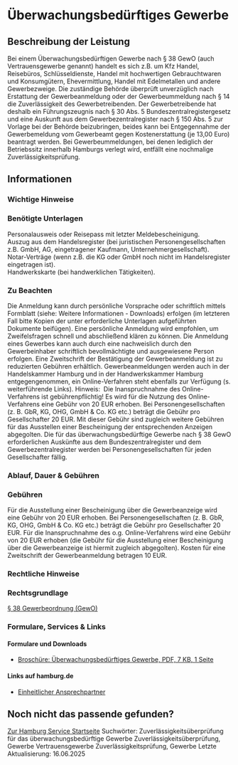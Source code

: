 # Überwachungsbedürftiges Gewerbe

## Beschreibung der Leistung
Bei einem Überwachungsbedürftigen Gewerbe nach § 38 GewO (auch Vertrauensgewerbe genannt) handelt es sich z.B. um Kfz Handel, Reisebüros, Schlüsseldienste, Handel mit hochwertigen Gebrauchtwaren und Konsumgütern, Ehevermittlung, Handel mit Edelmetallen und andere Gewerbezweige. Die zuständige Behörde überprüft unverzüglich nach Erstattung der Gewerbeanmeldung oder der Gewerbeummeldung nach § 14 die Zuverlässigkeit des Gewerbetreibenden. Der Gewerbetreibende hat deshalb ein Führungszeugnis nach § 30 Abs. 5 Bundeszentralregistergesetz und eine Auskunft aus dem Gewerbezentralregister nach § 150 Abs. 5 zur Vorlage bei der Behörde beizubringen, beides kann bei Entgegennahme der Gewerbemeldung vom Gewerbeamt gegen Kostenerstattung (je 13,00 Euro) beantragt werden.
Bei Gewerbeummeldungen, bei denen lediglich der Betriebssitz innerhalb Hamburgs verlegt wird, entfällt eine nochmalige Zuverlässigkeitsprüfung.

## Informationen

### Wichtige Hinweise

### Benötigte Unterlagen
Personalausweis oder Reisepass mit letzter Meldebescheinigung.  
Auszug aus dem Handelsregister (bei juristischen Personengesellschaften z.B. GmbH, AG, eingetragener Kaufmann, Unternehmergesellschaft).  
Notar-Verträge (wenn z.B. die KG oder GmbH noch nicht im Handelsregister eingetragen ist).  
Handwerkskarte (bei handwerklichen Tätigkeiten).

### Zu Beachten
Die Anmeldung kann durch persönliche Vorsprache oder schriftlich mittels Formblatt (siehe: Weitere Informationen - Downloads) erfolgen (im letzteren Fall bitte Kopien der unter erforderliche Unterlagen aufgeführten Dokumente beifügen). Eine persönliche Anmeldung wird empfohlen, um Zweifelsfragen schnell und abschließend klären zu können. Die Anmeldung eines Gewerbes kann auch durch eine nachweislich durch den Gewerbeinhaber schriftlich bevollmächtigte und ausgewiesene Person erfolgen.
Eine Zweitschrift der Bestätigung der Gewerbeanmeldung ist zu reduzierten Gebühren erhältlich.
Gewerbeanmeldungen werden auch in der Handelskammer Hamburg und in der Handwerkskammer Hamburg entgegengenommen, ein Online-Verfahren steht ebenfalls zur Verfügung (s. weiterführende Links). Hinweis:  Die Inanspruchnahme des Online-Verfahrens ist gebührenpflichtig! Es wird für die Nutzung des Online-Verfahrens eine Gebühr von 20 EUR erhoben. Bei Personengesellschaften (z. B. GbR, KG, OHG, GmbH & Co. KG etc.) beträgt die Gebühr pro Gesellschafter 20 EUR. Mit dieser Gebühr sind zugleich weitere Gebühren für das Ausstellen einer Bescheinigung der entsprechenden Anzeigen abgegolten. Die für das überwachungsbedürftige Gewerbe nach § 38 GewO erforderlichen Auskünfte aus dem Bundeszentralregister und dem Gewerbezentralregister werden bei Personengesellschaften für jeden Gesellschafter fällig.

### Ablauf, Dauer & Gebühren

### Gebühren
Für die Ausstellung einer Bescheinigung über die Gewerbeanzeige wird eine Gebühr von 20 EUR erhoben. Bei Personengesellschaften (z. B. GbR, KG, OHG, GmbH & Co. KG etc.) beträgt die Gebühr pro Gesellschafter 20 EUR. Für die Inanspruchnahme des o.g. Online-Verfahrens wird eine Gebühr von 20 EUR erhoben (die Gebühr für die Ausstellung einer Bescheinigung über die Gewerbeanzeige ist hiermit zugleich abgegolten). Kosten für eine Zweitschrift der Gewerbeanmeldung betragen 10 EUR.

### Rechtliche Hinweise

### Rechtsgrundlage
[§ 38 Gewerbeordnung (GewO)](http://www.gesetze-im-internet.de/gewo/__38.html)

### Formulare, Services & Links

#### Formulare und Downloads
* [Broschüre: Überwachungsbedürftiges Gewerbe, PDF, 7 KB, 1 Seite](https://fhh1.hamburg.de/Dibis/form/pdf/Ueberwachungsbeduerftige_Gewerbe.pdf)

#### Links auf hamburg.de
* [Einheitlicher Ansprechpartner](https://www.hamburg.de/politik-und-verwaltung/behoerden/bwi/services/einheitlicher-ansprechpartner)

## Noch nicht das passende gefunden?
 [Zur Hamburg Service Startseite](/service/)
Suchwörter: Zuverlässigkeitsüberprüfung für das überwachungsbedürftige Gewerbe Zuverlässigkeitsüberprüfung, Gewerbe Vertrauensgewerbe Zuverlässigkeitsprüfung, Gewerbe
Letzte Aktualisierung: 16.06.2025